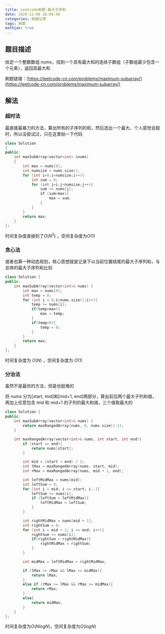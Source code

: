 ```yaml
---
title: Leetcode刷题-最大子序和
date: 2020-11-06 16:04:49
categories: 刷题记录
tags: 刷题
mathjax: true
---
```


## 题目描述

给定一个整数数组 nums，找到一个具有最大和的连续子数组（子数组最少包含一个元素），返回其最大和

刷题链接：[https://leetcode-cn.com/problems/maximum-subarray/](https://leetcode-cn.com/problems/maximum-subarray/)

<!--more-->

## 解法

### 超时法

最直接最暴力的方法，算出所有的子序列的和，然后选出一个最大，个人感觉会超时，所以没尝试过，只在这里贴一下代码

```C++
class Solution
{
public:
    int maxSubArray(vector<int> &nums)
    {
        int max = nums[0];
        int numsize = nums.size();
        for (int i=0;i<numsize;i++){
            int sum = 0;
            for (int j=i;j<numsize;j++){
                sum += nums[j];
                if (sum>max){
                    max = sum;
                }
            }
        }
        return max;
    }
};
```

时间复杂度直接到了$O(N^2)$ ，空间复杂度为$O(1)$

### 贪心法

或者也算一种动态规划，核心思想就是记录下以当前位置结尾的最大子序列和，与总体的最大子序列和比较

```C++
class Solution {
public:
    int maxSubArray(vector<int>& nums) {
        int max = nums[0];
        int temp = 0;
        for (int i = 0;i<nums.size();i++){
            temp += nums[i];
            if(temp>max){
                max = temp;
            }
            if(temp<0){
                temp = 0;
            }
        }
        return max;
    }
};
```

时间复杂度为 $O(N)$ ，空间复杂度为 $O(1)$

### 分治法

虽然不是最优的方法，但是也挺难的

将 nums 分为[start, mid]和[mid+1, end]两部分，算出前后两个最大子列和值，再加上任意包含 mid 和 mid+1 的子列的最大和值，三个值取最大的

```C++
class Solution {
public:
    int maxSubArray(vector<int>& nums) {
        return maxRangedArray(nums, 0, nums.size()-1);
    }

    int maxRangedArray(vector<int>& nums, int start, int end){
        if (start == end){
            return nums[start];
        }

        int mid = (start + end) / 2;
        int lMax = maxRangedArray(nums, start, mid);
        int rMax = maxRangedArray(nums, mid + 1, end);

        int leftMidMax = nums[mid];
        int leftSum = 0;
        for (int i = mid; i >= start; i--){
            leftSum += nums[i];
            if (leftSum > leftMidMax){
                leftMidMax = leftSum;
            }
        }

        int rightMidMax = nums[mid + 1];
        int rightSum = 0;
        for (int i = mid + 1; i <= end; i++){
            rightSum += nums[i];
            if(rightSum > rightMidMax){
                rightMidMax = rightSum;
            }
        }

        int midMax = leftMidMax + rightMidMax;

        if (lMax >= rMax && lMax >= midMax){
            return lMax;
        }
        else if (rMax >= lMax && rMax >= midMax){
            return rMax;
        }
        else{
            return midMax;
        }
    }
};
```

时间复杂度为$O(NlogN)$，空间复杂度为$O(logN)$

